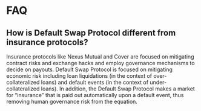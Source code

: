 # FAQ

## How is Default Swap Protocol different from insurance protocols?

Insurance protocols like Nexus Mutual and Cover are focused on mitigating contract risks and exchange hacks and employ governance mechanisms to decide on payouts. Default Swap Protocol is focused on mitigating economic risk including loan liquidations \(in the context of over-collateralized loans\) and default events \(in the context of under-collateralized loans\). In addition, the Default Swap Protocol makes a market for “insurance” that is paid out automatically upon a default event, thus removing human governance risk from the equation.

## 



